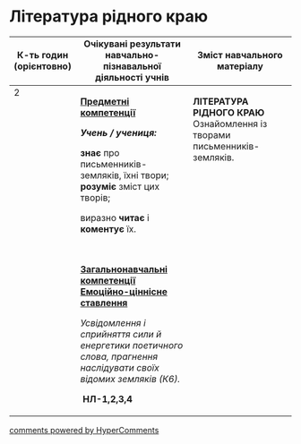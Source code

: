 <div id="hypercomments_widget" class="js-hypercomments-widget invisible"></div>

# Література рідного краю

<table>
  <tr>
    <td width="10%" align="center"><b>К-ть годин (орієнтовно)</b></td>
    <td width="45%" align="center"><b>Очікувані результати навчально-пізнавальної діяльності учнів</b></td>
    <td width="45%" align="center"><b>Зміст навчального матеріалу</b></td>
  </tr>
<tbody>
  <tr>
<td width="10%" style="vertical-align:top !important;">2</td>
    <td width="45%" style="vertical-align:top !important;">
<p><strong><u>Предметні компетенції </u></strong></p>
<p><strong><em>Учень / учениця: </em></strong></p>
<p><strong>знає</strong> про письменників-земляків, їхні твори; <strong>розуміє</strong> зміст цих творів;</p>
<p>виразно <strong>читає</strong> і <strong>коментує </strong>їх.</p>
<p><strong><em>&nbsp;</em></strong></p>
<p><strong><u>Загальнонавчальні компетенції Емоційно-ціннісне ставлення</u></strong></p>
<p><em>Усвідомлення і сприйняття сили й енергетики поетичного слова, прагнення наслідувати своїх відомих земляків (К6).</em></p>
<p><em>&nbsp;</em><strong>НЛ-1,2,3,4</strong></p> 
</td>
    <td width="45%" style="vertical-align:top !important;">
<p><strong>ЛІТЕРАТУРА РІДНОГО КРАЮ </strong>Ознайомлення із творами письменників-земляків.</p></td>
  </tr>
</tbody>
</table>

<div class="js-hypercomments-container">
<a href="http://hypercomments.com" class="hc-link" title="comments widget">comments powered by HyperComments</a>
</div>